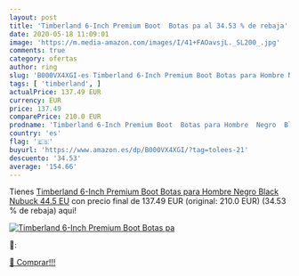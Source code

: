 ```yaml
---
layout: post
title: 'Timberland 6-Inch Premium Boot  Botas pa al 34.53 % de rebaja'
date: 2020-05-18 11:09:01
image: 'https://m.media-amazon.com/images/I/41+FAOavsjL._SL200_.jpg'
comments: true
category: ofertas
author: ring
slug: 'B000VX4XGI-es Timberland 6-Inch Premium Boot Botas para Hombre Negro...'
tags: [ 'timberland', ]
actualPrice: 137.49 EUR
currency: EUR
price: 137.49
comparePrice: 210.0 EUR
prodname: 'Timberland 6-Inch Premium Boot  Botas para Hombre  Negro  Black Nubuck   44.5 EU'
country: 'es'
flag: '🇪🇸'
buyurl: 'https://www.amazon.es/dp/B000VX4XGI/?tag=tolees-21'
descuento: '34.53'
average: '154.66'
---
```


Tienes [Timberland 6-Inch Premium Boot  Botas para Hombre  Negro  Black Nubuck   44.5 EU](https://www.amazon.es/dp/B000VX4XGI/?tag=tolees-21) con precio final de  137.49 EUR (original: 210.0 EUR) (34.53 %  de rebaja) aqui!

[![Timberland 6-Inch Premium Boot  Botas pa](https://m.media-amazon.com/images/I/41+FAOavsjL._SL200_.jpg)](https://www.amazon.es/dp/B000VX4XGI/?tag=tolees-21)

🔎:


[🛒 Comprar!!!](https://www.amazon.es/dp/B000VX4XGI/?tag=tolees-21)
